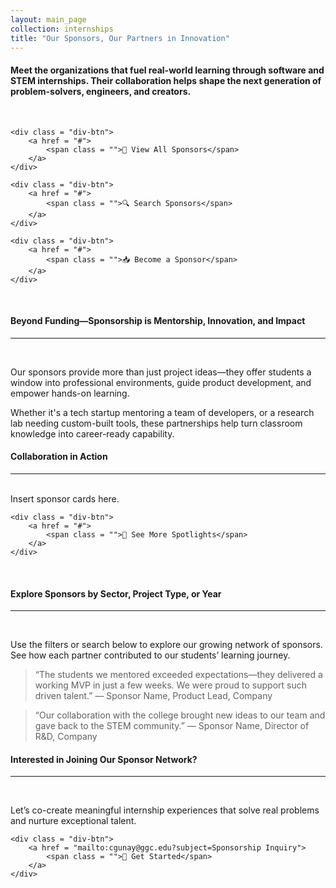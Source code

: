 ```yaml
---
layout: main_page
collection: internships
title: "Our Sponsors, Our Partners in Innovation"
---
```

#### Meet the organizations that fuel real-world learning through software and STEM internships. Their collaboration helps shape the next generation of problem-solvers, engineers, and creators.

<br>
<div class = "div-btn-display">

    <div class = "div-btn">
        <a href = "#">
            <span class = "">📖 View All Sponsors</span>
        </a>
    </div>

    <div class = "div-btn">
        <a href = "#">
            <span class = "">🔍 Search Sponsors</span>
        </a>
    </div>

    <div class = "div-btn">
        <a href = "#">
            <span class = "">📥 Become a Sponsor</span>
        </a>
    </div>

</div>
<br>

#### Beyond Funding—Sponsorship is Mentorship, Innovation, and Impact
---
<br>

Our sponsors provide more than just project ideas—they offer students a window into professional environments, guide product development, and empower hands-on learning.

Whether it's a tech startup mentoring a team of developers, or a research lab needing custom-built tools, these partnerships help turn classroom knowledge into career-ready capability.

#### Collaboration in Action
---
<br>
Insert sponsor cards here.

<br>
<div>

    <div class = "div-btn">
        <a href = "#">
            <span class = "">🌟 See More Spotlights</span>
        </a>
    </div>

</div>
<br>

#### Explore Sponsors by Sector, Project Type, or Year
---
<br>

Use the filters or search below to explore our growing network of sponsors. See how each partner contributed to our students’ learning journey.

> “The students we mentored exceeded expectations—they delivered a working MVP in just a few weeks. We were proud to support such driven talent.”
> — Sponsor Name, Product Lead, Company

> “Our collaboration with the college brought new ideas to our team and gave back to the STEM community.”
> — Sponsor Name, Director of R&D, Company

#### Interested in Joining Our Sponsor Network?
---
<br>

Let’s co-create meaningful internship experiences that solve real problems and nurture exceptional talent.

<div class = "div-btn-display">

    <div class = "div-btn">
        <a href = "mailto:cgunay@ggc.edu?subject=Sponsorship Inquiry">
            <span class = "">🚀 Get Started</span>
        </a>
    </div>

</div>
<br>
